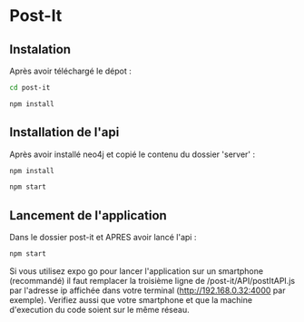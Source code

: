 # Post-It

## Instalation

Après avoir téléchargé le dépot :

```sh
cd post-it
```

```sh
npm install
```

## Installation de l'api

Après avoir installé neo4j et copié le contenu du dossier 'server' :

```sh
npm install
```

```sh
npm start
```

## Lancement de l'application

Dans le dossier post-it et APRES avoir lancé l'api :

```sh
npm start
```

Si vous utilisez expo go pour lancer l'application sur un smartphone (recommandé) il faut remplacer
la troisième ligne de /post-it/API/postItAPI.js par l'adresse ip affichée dans votre terminal (http://192.168.0.32:4000 par exemple). Verifiez aussi que votre smartphone et que la machine d'execution du code soient sur le même réseau.
